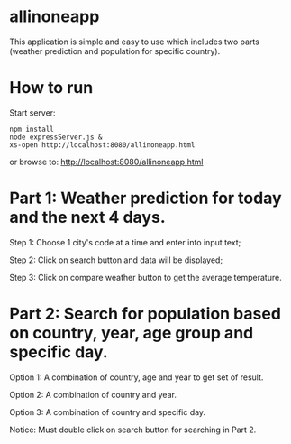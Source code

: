 # allinoneapp
This application is simple and easy to use which includes two parts (weather prediction and population for specific country).

# How to run

Start server:  

	npm install
	node expressServer.js &
	xs-open http://localhost:8080/allinoneapp.html

or browse to: <http://localhost:8080/allinoneapp.html>


# Part 1: Weather prediction for today and the next 4 days.

  Step 1: Choose 1 city's code at a time and enter into input text;
  
  Step 2: Click on search button and data will be displayed;
  
  Step 3: Click on compare weather button to get the average temperature.
  
# Part 2: Search for population based on country, year, age group and specific day.

  Option 1: A combination of country, age and year to get set of result.
  
  Option 2: A combination of country and year.
  
  Option 3: A combination of country and specific day.
  
  Notice: Must double click on search button for searching in Part 2.

